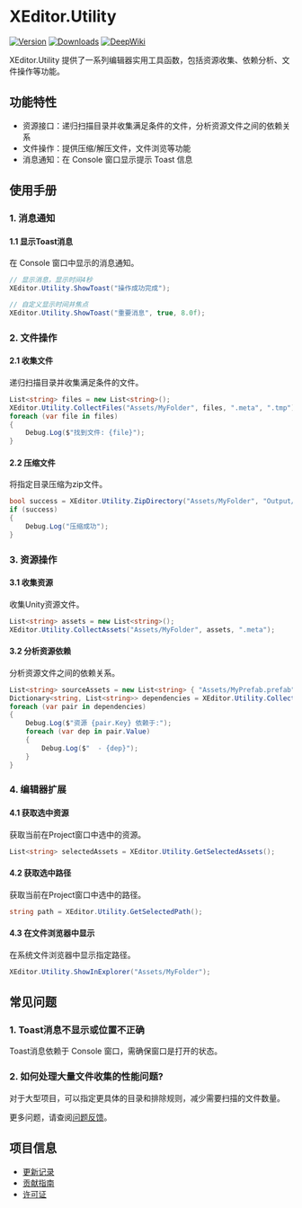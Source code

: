 # XEditor.Utility

[![Version](https://img.shields.io/npm/v/org.eframework.u3d.edit)](https://www.npmjs.com/package/org.eframework.u3d.edit)
[![Downloads](https://img.shields.io/npm/dm/org.eframework.u3d.edit)](https://www.npmjs.com/package/org.eframework.u3d.edit)
[![DeepWiki](https://img.shields.io/badge/DeepWiki-Explore-blue)](https://deepwiki.com/eframework-org/U3D.EDIT)

XEditor.Utility 提供了一系列编辑器实用工具函数，包括资源收集、依赖分析、文件操作等功能。

## 功能特性

- 资源接口：递归扫描目录并收集满足条件的文件，分析资源文件之间的依赖关系
- 文件操作：提供压缩/解压文件，文件浏览等功能
- 消息通知：在 Console 窗口显示提示 Toast 信息

## 使用手册

### 1. 消息通知

#### 1.1 显示Toast消息
在 Console 窗口中显示的消息通知。

```csharp
// 显示消息，显示时间4秒
XEditor.Utility.ShowToast("操作成功完成");

// 自定义显示时间并焦点
XEditor.Utility.ShowToast("重要消息", true, 8.0f);
```

### 2. 文件操作

#### 2.1 收集文件
递归扫描目录并收集满足条件的文件。

```csharp
List<string> files = new List<string>();
XEditor.Utility.CollectFiles("Assets/MyFolder", files, ".meta", ".tmp");
foreach (var file in files)
{
    Debug.Log($"找到文件: {file}");
}
```

#### 2.2 压缩文件
将指定目录压缩为zip文件。

```csharp
bool success = XEditor.Utility.ZipDirectory("Assets/MyFolder", "Output/archive.zip");
if (success)
{
    Debug.Log("压缩成功");
}
```

### 3. 资源操作

#### 3.1 收集资源
收集Unity资源文件。

```csharp
List<string> assets = new List<string>();
XEditor.Utility.CollectAssets("Assets/MyFolder", assets, ".meta");
```

#### 3.2 分析资源依赖
分析资源文件之间的依赖关系。

```csharp
List<string> sourceAssets = new List<string> { "Assets/MyPrefab.prefab" };
Dictionary<string, List<string>> dependencies = XEditor.Utility.CollectDependency(sourceAssets);
foreach (var pair in dependencies)
{
    Debug.Log($"资源 {pair.Key} 依赖于:");
    foreach (var dep in pair.Value)
    {
        Debug.Log($"  - {dep}");
    }
}
```

### 4. 编辑器扩展

#### 4.1 获取选中资源
获取当前在Project窗口中选中的资源。

```csharp
List<string> selectedAssets = XEditor.Utility.GetSelectedAssets();
```

#### 4.2 获取选中路径
获取当前在Project窗口中选中的路径。

```csharp
string path = XEditor.Utility.GetSelectedPath();
```

#### 4.3 在文件浏览器中显示
在系统文件浏览器中显示指定路径。

```csharp
XEditor.Utility.ShowInExplorer("Assets/MyFolder");
```

## 常见问题

### 1. Toast消息不显示或位置不正确
Toast消息依赖于 Console 窗口，需确保窗口是打开的状态。

### 2. 如何处理大量文件收集的性能问题?
对于大型项目，可以指定更具体的目录和排除规则，减少需要扫描的文件数量。

更多问题，请查阅[问题反馈](../CONTRIBUTING.md#问题反馈)。

## 项目信息

- [更新记录](../CHANGELOG.md)
- [贡献指南](../CONTRIBUTING.md)
- [许可证](../LICENSE.md)
